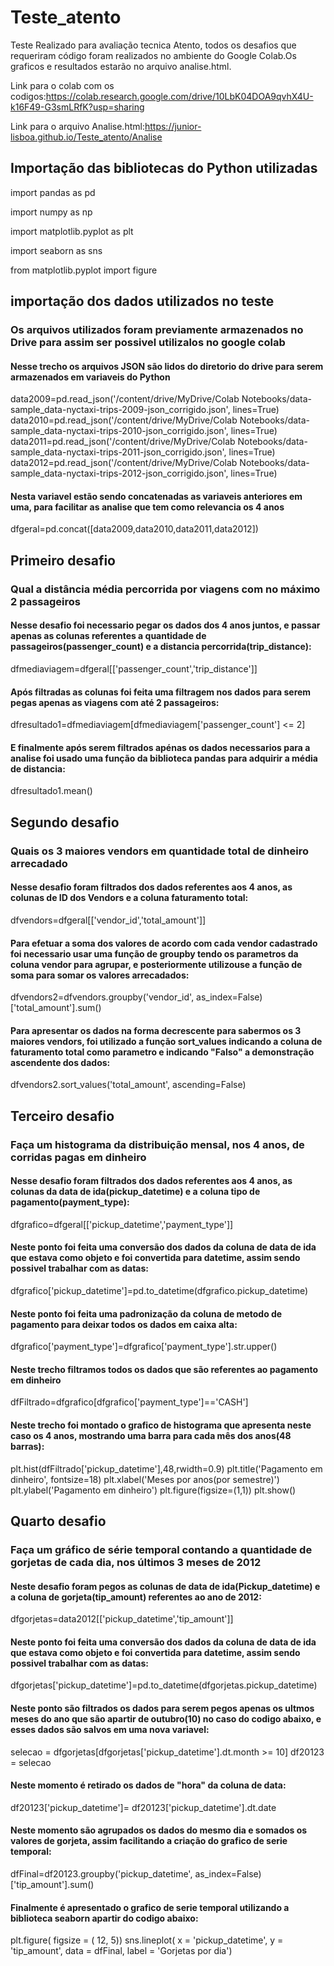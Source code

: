 # Teste_atento
Teste Realizado para avaliação tecnica Atento, todos os desafios que requeriram código foram realizados
no ambiente do Google Colab.Os graficos e resultados estarão no arquivo analise.html.

Link para o colab com os codigos:https://colab.research.google.com/drive/10LbK04DOA9qvhX4U-k16F49-G3smLRfK?usp=sharing

Link para o arquivo Analise.html:https://junior-lisboa.github.io/Teste_atento/Analise

## Importação das bibliotecas do Python utilizadas

import pandas as pd  

import numpy as np

import matplotlib.pyplot as plt

import seaborn as sns

from matplotlib.pyplot import figure

## importação dos dados utilizados no teste
### Os arquivos utilizados foram previamente armazenados no Drive para assim ser possivel utilizalos no google colab

#### Nesse trecho os arquivos JSON são lidos do diretorio do drive para serem armazenados em variaveis do Python
data2009=pd.read_json('/content/drive/MyDrive/Colab Notebooks/data-sample_data-nyctaxi-trips-2009-json_corrigido.json',  lines=True)
data2010=pd.read_json('/content/drive/MyDrive/Colab Notebooks/data-sample_data-nyctaxi-trips-2010-json_corrigido.json',  lines=True)
data2011=pd.read_json('/content/drive/MyDrive/Colab Notebooks/data-sample_data-nyctaxi-trips-2011-json_corrigido.json',  lines=True)
data2012=pd.read_json('/content/drive/MyDrive/Colab Notebooks/data-sample_data-nyctaxi-trips-2012-json_corrigido.json',  lines=True)

#### Nesta variavel estão sendo concatenadas as variaveis anteriores em uma, para facilitar as analise que tem como relevancia os 4 anos
dfgeral=pd.concat([data2009,data2010,data2011,data2012])

## Primeiro desafio
### Qual a distância média percorrida por viagens com no máximo 2 passageiros

#### Nesse desafio foi necessario pegar os dados dos 4 anos juntos, e passar apenas as colunas referentes a quantidade de passageiros(passenger_count) e a distancia percorrida(trip_distance):
dfmediaviagem=dfgeral[['passenger_count','trip_distance']]
#### Após filtradas as colunas foi feita uma filtragem nos dados para serem pegas apenas as viagens com até 2 passageiros:
dfresultado1=dfmediaviagem[dfmediaviagem['passenger_count'] <= 2]
#### E finalmente após serem filtrados apénas os dados necessarios para a analise foi usado uma função da biblioteca pandas para adquirir a média de distancia:
dfresultado1.mean()

## Segundo desafio
### Quais os 3 maiores vendors em quantidade total de dinheiro arrecadado

#### Nesse desafio foram filtrados dos dados referentes aos 4 anos, as colunas de ID dos Vendors e a coluna faturamento total:
dfvendors=dfgeral[['vendor_id','total_amount']]
#### Para efetuar a soma dos valores de acordo com cada vendor cadastrado foi necessario usar uma função de groupby tendo os parametros da coluna vendor para agrupar, e posteriormente utilizouse a função de soma para somar os valores arrecadados:
dfvendors2=dfvendors.groupby('vendor_id', as_index=False)['total_amount'].sum()
#### Para apresentar os dados na forma decrescente para sabermos os 3 maiores vendors, foi utilizado a função sort_values indicando a coluna de faturamento total como parametro e indicando "Falso" a demonstração ascendente dos dados:
dfvendors2.sort_values('total_amount', ascending=False)

## Terceiro desafio
### Faça um histograma da distribuição mensal, nos 4 anos, de corridas pagas em dinheiro

####  Nesse desafio foram filtrados dos dados referentes aos 4 anos, as colunas da data de ida(pickup_datetime) e a coluna tipo de pagamento(payment_type):
dfgrafico=dfgeral[['pickup_datetime','payment_type']]
#### Neste ponto foi feita uma conversão dos dados da coluna de data de ida que estava como objeto e foi convertida para datetime, assim sendo possivel trabalhar com as datas:
dfgrafico['pickup_datetime']=pd.to_datetime(dfgrafico.pickup_datetime)
#### Neste ponto foi feita uma padronização da coluna de metodo de pagamento para deixar todos os dados em caixa alta:
dfgrafico['payment_type']=dfgrafico['payment_type'].str.upper()
#### Neste trecho filtramos todos os dados que são referentes ao pagamento em dinheiro
dfFiltrado=dfgrafico[dfgrafico['payment_type']=='CASH']
#### Neste trecho foi montado o grafico de histograma que apresenta neste caso os 4 anos, mostrando uma barra para cada mês dos anos(48 barras):
plt.hist(dfFiltrado['pickup_datetime'],48,rwidth=0.9)
plt.title('Pagamento em dinheiro', fontsize=18)
plt.xlabel('Meses por anos(por semestre)')
plt.ylabel('Pagamento em dinheiro')
plt.figure(figsize=(1,1))
plt.show()

## Quarto desafio
### Faça um gráfico de série temporal contando a quantidade de gorjetas de cada dia, nos últimos 3 meses de 2012

#### Neste desafio foram pegos as colunas de data de ida(Pickup_datetime) e a coluna de gorjeta(tip_amount) referentes ao ano de 2012:
dfgorjetas=data2012[['pickup_datetime','tip_amount']]
#### Neste ponto foi feita uma conversão dos dados da coluna de data de ida que estava como objeto e foi convertida para datetime, assim sendo possivel trabalhar com as datas:
dfgorjetas['pickup_datetime']=pd.to_datetime(dfgorjetas.pickup_datetime)
#### Neste ponto são filtrados os dados para serem pegos apenas os ultmos meses do ano que são apartir de outubro(10) no caso do codigo abaixo, e esses dados são salvos em uma nova variavel:
selecao = dfgorjetas[dfgorjetas['pickup_datetime'].dt.month >= 10]
df20123 = selecao
#### Neste momento é retirado os dados de "hora" da coluna de data:
df20123['pickup_datetime']= df20123['pickup_datetime'].dt.date
#### Neste momento são agrupados os dados do mesmo dia e somados os valores de gorjeta, assim facilitando a criação do grafico de serie temporal:
dfFinal=df20123.groupby('pickup_datetime', as_index=False)['tip_amount'].sum()
#### Finalmente é apresentado o grafico de serie temporal utilizando a biblioteca seaborn apartir do codigo abaixo:
plt.figure( figsize = ( 12, 5)) 
sns.lineplot( x = 'pickup_datetime', 
             y = 'tip_amount', 
             data = dfFinal, 
             label = 'Gorjetas por dia')
